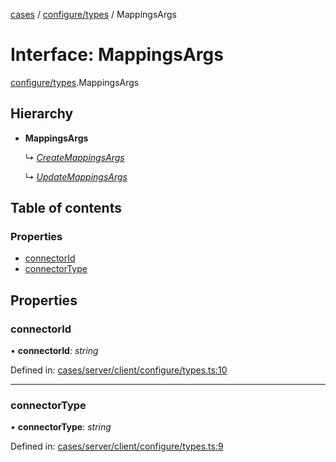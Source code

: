 [cases](../server_client_api.md) / [configure/types](../modules/configure_types.md) / MappingsArgs

# Interface: MappingsArgs

[configure/types](../modules/configure_types.md).MappingsArgs

## Hierarchy

- **MappingsArgs**

  ↳ [*CreateMappingsArgs*](configure_types.createmappingsargs.md)

  ↳ [*UpdateMappingsArgs*](configure_types.updatemappingsargs.md)

## Table of contents

### Properties

- [connectorId](configure_types.mappingsargs.md#connectorid)
- [connectorType](configure_types.mappingsargs.md#connectortype)

## Properties

### connectorId

• **connectorId**: *string*

Defined in: [cases/server/client/configure/types.ts:10](https://github.com/jonathan-buttner/kibana/blob/7a61a8b912c/x-pack/plugins/cases/server/client/configure/types.ts#L10)

___

### connectorType

• **connectorType**: *string*

Defined in: [cases/server/client/configure/types.ts:9](https://github.com/jonathan-buttner/kibana/blob/7a61a8b912c/x-pack/plugins/cases/server/client/configure/types.ts#L9)
